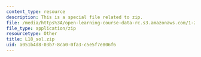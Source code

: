 ```yaml
---
content_type: resource
description: This is a special file related to zip.
file: /media/https%3A/open-learning-course-data-rc.s3.amazonaws.com/1-264j-database-internet-and-systems-integration-technologies-fall-2013/a051b4d803b78ca00fa3c5e5f7e806f6_L18_sol.zip
file_type: application/zip
resourcetype: Other
title: L18_sol.zip
uid: a051b4d8-03b7-8ca0-0fa3-c5e5f7e806f6
---
```

